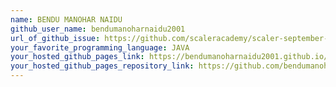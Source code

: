 ```yaml
---
name: BENDU MANOHAR NAIDU
github_user_name: bendumanoharnaidu2001
url_of_github_issue: https://github.com/scaleracademy/scaler-september-open-source-challenge/issues/198
your_favorite_programming_language: JAVA
your_hosted_github_pages_link: https://bendumanoharnaidu2001.github.io/My-Personal-Site/
your_hosted_github_pages_repository_link: https://github.com/bendumanoharnaidu2001/My-Personal-Site
---
```

